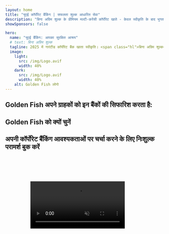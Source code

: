 ```yaml
---
layout: home
title: "यूएई कॉर्पोरेट बैंकिंग | सफलता शुल्क आधारित सेवा"
description: "बिना अग्रिम शुल्क के प्रीमियम मल्टी-करेंसी कॉर्पोरेट खाते - केवल स्वीकृति के बाद भुगतान करें। 96% सफलता दर के साथ पूर्ण आवेदन प्रबंधन। गारंटीड खाता खोलना।"
showSponsors: false

hero:
  name: "यूएई बैंकिंग: आपका सुरक्षित आश्रय"
  # text: बिना अग्रिम शुल्क
  tagline: 2025 में गारंटीड कॉर्पोरेट बैंक खाता स्वीकृति। <span class="hl">बिना अग्रिम शुल्क</span> - केवल स्वीकृति के बाद भुगतान करें। 96% सफलता दर।
  image:
    light:
      src: /img/Logo.avif
      width: 40%
    dark:
      src: /img/Logo.avif
      width: 40%
    alt: Golden Fish लोगो
---
```


<FeatureCards :features="[
  {
    title: 'गारंटीड खाता स्वीकृति',
    bullet: '✓',
    items: [
      'पहले खाते की स्वीकृति के लिए दो महीने की गारंटी',
      'दूसरे खाते के लिए तीन महीने की गारंटी',
      'गुणवत्तापूर्ण व्यवसाय योजना तैयारी',
      'व्यापक डयू डिलिजेंस सहायता',
      'बैंक से सीधा संवाद रणनीति',
      'संपूर्ण बैंकिंग पैकेज सेटअप'
    ],
    linkText: 'Learn more',
    link: '../../corporate-banking-services/guaranteed-account-approvals',
    icon: {
      light: '/video/iStock-2186765808.mp4',
      dark: '/video/iStock-2166377244.mp4',
      alt: 'बैंकिंग आवश्यकताएं',
    }
  },
]" />

<FeatureCards :features="[
  {
    title: 'उच्च जोखिम वाले व्यवसायों के लिए यूएई बैंक खाते',
    items: [
      'बढ़ी हुई डयू डिलिजेंस (EDD) पर विशेषज्ञ मार्गदर्शन',
      'लेनदेन निगरानी और जोखिम प्रबंधन',
      'अनुपालन नीतियों और प्रक्रियाओं की स्थापना',
      'बैंक संबंध प्रबंधन',
      'नियमित अनुपालन अपडेट और ऑडिट',
      'खाता सुरक्षा के लिए आकस्मिक योजना'
    ],
    linkText: 'Learn more',
    link: '../../corporate-banking-services/UAE-Bank-Accounts-for-High-Risk-Business',
    icon: {
      light: '/img/iStock-1333000394.avif',
      dark: '/img/iStock-584576538.avif',
      alt: 'बैंकिंग सेवाएं',
    }
  },
  {
    title: 'अनुपालन में रहें: अपने यूएई व्यवसाय की सुरक्षा करें',
    items: [
      'संभावित जोखिमों की पहचान के लिए नियमित अनुपालन ऑडिट',
      'सरकारी स्वीकृतियों के लिए एंड-टू-एंड PRO सेवाएं',
      'लाइसेंस नवीनीकरण प्रबंधन और अलर्ट',
      'बैंकिंग परामर्श और खाता रखरखाव',
      'VAT और ESR अनुपालन सहायता',
      'कर्मचारी वीजा और श्रम कानून अनुपालन',
      'नियामक अपडेट पर प्रशिक्षण कार्यशालाएं'
    ],
    linkText: 'Learn more',
    link: '../../company-registration/Protect-Your-Business',
    icon: {
      light: '/img/iStock-1382278859.jpg',
      dark: '/img/iStock-1867623684.jpg',
      alt: 'बैंकिंग सेवाएं',
    }
  },
  {
    title: 'यूएई कॉर्पोरेट बैंकिंग लाभ',
    items: [
      '**Aa2** मूडीज रेटिंग के साथ मजबूत बैंकिंग प्रणाली',
      '**1980 से स्थिर USD विनिमय दर**',
      'पूंजी आवाजाही पर कोई प्रतिबंध नहीं',
      'US$184 बिलियन से अधिक विदेशी भंडार',
      'राजनीतिक और आर्थिक स्थिरता',
      'सरकार समर्थित बैंकिंग प्रणाली',
      'विश्व स्तरीय डिजिटल बैंकिंग'
    ],
    linkText: 'Learn more',
    link: '../../company-registration/banking',
    icon: {
      light: '/img/iStock-1032707788.jpg',
      dark: '/img/iStock-1152367067.avif',
      alt: 'बैंकिंग प्रक्रिया',
    }
  }
]" />

## Golden Fish अपने ग्राहकों को इन बैंकों की सिफारिश करता है:

<!--@include: /../../include/recommended-banks.md-->

## Golden Fish को क्यों चुनें

<BenefitsList :features="[
  {
    icon: '🏢',
    title: 'स्थानीय UAE विशेषज्ञता',
    text: 'दुबई में समर्पित विशेषज्ञ प्रक्रिया के हर चरण में विशेष मार्गदर्शन प्रदान करते हैं।'
  },
  {
    icon: '📊',
    title: 'सिद्ध सफलता दर',
    text: 'हमारी प्रीमियम प्रोसेसिंग के माध्यम से जारी किए गए सैकड़ों वीजा, बैंक खाते और कंपनी पंजीकरण के साथ 90% से अधिक स्वीकृति दर।'
  },
  {
    icon: '💸',
    title: '**सफलता-आधारित शुल्क**',
    text: '[स्वीकृति के बाद ही भुगतान करें](/uae-business/benefits/success-based-fees)। कोई छिपी लागत नहीं, पूर्ण पारदर्शिता।'
  },
]" />

## अपनी कॉर्पोरेट बैंकिंग आवश्यकताओं पर चर्चा करने के लिए निःशुल्क परामर्श बुक करें

<video  autoplay muted playsinline style="padding: 80px" >
  <source src="/video/iStock-2185918790.mp4" type="video/mp4">
</video>

<ContactFormModal 
  formName="Banking [offer]" 
  buttonText="निःशुल्क परामर्श प्राप्त करें" 
  categoryLabel="आवश्यक सहायता स्तर: *" 
  categoryPlaceholderText="अपना सहायता स्तर चुनें"
  messageLabel="हमारे परामर्श की तैयारी में मदद करें (अनुशंसित)"
  messagePlaceholderText="अपने व्यवसाय के प्रकार, संचालन के क्षेत्राधिकार, अपेक्षित लेनदेन मात्रा और किसी विशिष्ट बैंकिंग आवश्यकताओं (मल्टी-करेंसी, व्यापार वित्त, आदि) के बारे में हमें बताएं"
  :services="[
  'बेसिक — केवल आवश्यक दस्तावेज़ीकरण और खाता खोलने का परामर्श',
  'स्टैंडर्ड — सभी बैंकिंग चरणों के माध्यम से पूर्ण दस्तावेज़ीकरण और मार्गदर्शन',
  'व्यापक — आपकी तरफ से न्यूनतम भागीदारी के साथ पूर्ण-सेवा बैंकिंग सेटअप',
  'कस्टम — उच्च मात्रा में लेनदेन या बहु-क्षेत्राधिकार संरचना पर चर्चा की आवश्यकता',
  ]"
/>